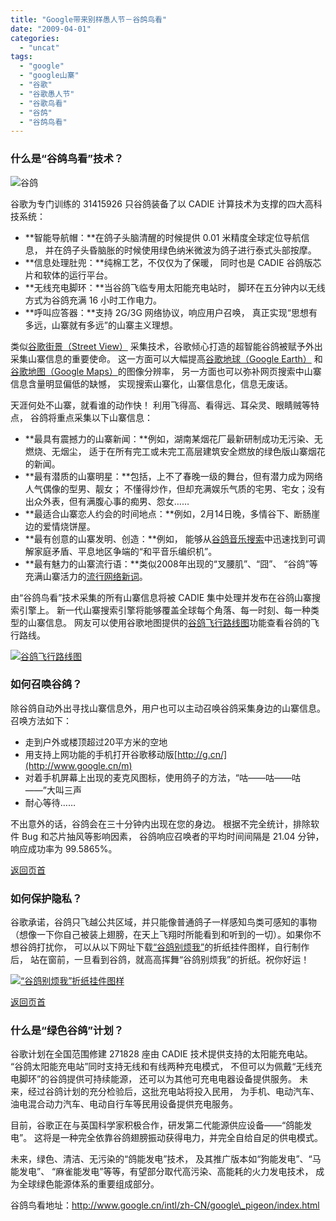 ```yaml
---
title: "Google带来别样愚人节－谷鸽鸟看"
date: "2009-04-01"
categories: 
  - "uncat"
tags: 
  - "google"
  - "google山寨"
  - "谷歌"
  - "谷歌愚人节"
  - "谷歌鸟看"
  - "谷鸽"
  - "谷鸽鸟看"
---
```


### 什么是“谷鸽鸟看”技术？

![谷鸽](images/pigeon.gif)

谷歌为专门训练的 31415926 只谷鸽装备了以 CADIE 计算技术为支撑的四大高科技系统：

- **智能导航帽：**在鸽子头脑清醒的时候提供 0.01 米精度全球定位导航信息， 并在鸽子头昏脑胀的时候使用绿色纳米微波为鸽子进行泰式头部按摩。
- **信息处理肚兜：**纯棉工艺，不仅仅为了保暖， 同时也是 CADIE 谷鸽版芯片和软体的运行平台。
- **无线充电脚环：**当谷鸽飞临专用太阳能充电站时， 脚环在五分钟内以无线方式为谷鸽充满 16 小时工作电力。
- **呼叫应答器：**支持 2G/3G 网络协议，响应用户召唤， 真正实现“思想有多远，山寨就有多远”的山寨主义理想。

类似[谷歌街景（Street View）](http://maps.google.com/help/maps/streetview/) 采集技术，谷歌倾心打造的超智能谷鸽被赋予外出采集山寨信息的重要使命。 这一方面可以大幅提高[谷歌地球（Google Earth）](http://earth.google.com/intl/zh-CN/) 和[谷歌地图（Google Maps）](http://ditu.google.cn/)的图像分辨率， 另一方面也可以弥补网页搜索中山寨信息含量明显偏低的缺憾， 实现搜索山寨化，山寨信息化，信息无废话。

天涯何处不山寨，就看谁的动作快！ 利用飞得高、看得远、耳朵灵、眼睛贼等特点， 谷鸽将重点采集以下山寨信息：

- **最具有震撼力的山寨新闻：**例如，湖南某烟花厂最新研制成功无污染、无燃烧、无烟尘， 适于在所有完工或未完工高层建筑安全燃放的绿色版山寨烟花的新闻。
- **最有潜质的山寨明星：**包括，上不了春晚一级的舞台，但有潜力成为网络人气偶像的型男、靓女； 不懂得炒作，但却充满娱乐气质的宅男、宅女；没有出众外表，但有满腹心事的痴男、怨女……
- **最适合山寨恋人约会的时间地点：**例如，2月14日晚，多情谷下、断肠崖边的爱情烧饼屋。
- **最有创意的山寨发明、创造：**例如， 能够从[谷鸽音乐搜索](http://www.google.cn/music)中迅速找到可调解家庭矛盾、平息地区争端的“和平音乐编织机”。
- **最有魅力的山寨流行语：**类似2008年出现的“叉腰肌”、“囧”、 “谷鸽”等充满山寨活力的[流行网络新词](http://www.google.cn/rebang/2008/quwei.htm)。

由“谷鸽鸟看”技术采集的所有山寨信息将被 CADIE 集中处理并发布在谷鸽山寨搜索引擎上。 新一代山寨搜索引擎将能够覆盖全球每个角落、每一时刻、每一种类型的山寨信息。 网友可以使用谷歌地图提供的[谷鸽飞行路线图](http://ditu.google.cn/gugeview)功能查看谷鸽的飞行路线。

[![谷鸽飞行路线图](images/map.jpg)](http://ditu.google.cn/gugeview)

[](http://www.google.cn/intl/zh-CN/google_pigeon/index.html#)

### 如何召唤谷鸽？

除谷鸽自动外出寻找山寨信息外，用户也可以主动召唤谷鸽采集身边的山寨信息。召唤方法如下：

- 走到户外或楼顶超过20平方米的空地
- 用支持上网功能的手机打开谷歌移动版[http://g.cn/](http://www.google.cn/m)
- 对着手机屏幕上出现的麦克风图标，使用鸽子的方法，“咕——咕——咕——”大叫三声
- 耐心等待……

不出意外的话，谷鸽会在三十分钟内出现在您的身边。 根据不完全统计，排除软件 Bug 和芯片抽风等影响因素， 谷鸽响应召唤者的平均时间间隔是 21.04 分钟，响应成功率为 99.5865%。

[返回页首](http://www.google.cn/intl/zh-CN/google_pigeon/index.html#)

### 如何保护隐私？

谷歌承诺，谷鸽只飞越公共区域，并只能像普通鸽子一样感知鸟类可感知的事物 （想像一下你自己被装上翅膀，在天上飞翔时所能看到和听到的一切）。如果你不想谷鸽打扰你， 可以从以下网址下载[“谷鸽别烦我”](http://www.google.cn/intl/zh-CN/google_pigeon/folding1.pdf)的折纸挂件图样，自行制作后， 站在窗前，一旦看到谷鸽，就高高挥舞“谷鸽别烦我”的折纸。祝你好运！

[![“谷鸽别烦我”折纸挂件图样](images/folding1.gif)](http://www.google.cn/intl/zh-CN/google_pigeon/folding1.pdf)

[返回页首](http://www.google.cn/intl/zh-CN/google_pigeon/index.html#)

### 什么是“绿色谷鸽”计划？

谷歌计划在全国范围修建 271828 座由 CADIE 技术提供支持的太阳能充电站。 “谷鸽太阳能充电站”同时支持无线和有线两种充电模式， 不但可以为佩戴“无线充电脚环”的谷鸽提供可持续能源， 还可以为其他可充电电器设备提供服务。 未来，经过谷鸽计划的充分检验后，这批充电站将投入民用， 为手机、电动汽车、油电混合动力汽车、电动自行车等民用设备提供充电服务。

目前，谷歌正在与英国科学家积极合作，研发第二代能源供应设备——“鸽能发电”。 这将是一种完全依靠谷鸽翅膀振动获得电力，并完全自给自足的供电模式。

未来，绿色、清洁、无污染的“鸽能发电”技术， 及其推广版本如“狗能发电”、“马能发电”、 “麻雀能发电”等等，有望部分取代高污染、高能耗的火力发电技术， 成为全球绿色能源体系的重要组成部分。

谷鸽鸟看地址：http://www.google.cn/intl/zh-CN/google\_pigeon/index.html
